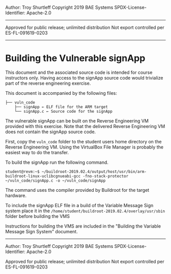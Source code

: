 Author: Troy Shurtleff
Copyright 2019 BAE Systems
SPDX-License-Identifier: Apache-2.0

---
Approved for public release; unlimited distribution
Not export controlled per ES-FL-091619-0203

---
# Building the Vulnerable signApp

This document and the associated source code is intended for course instructors only.  Having access to the signApp source code would trivialize part of the reverse engineering exercise.

This document is accompanied by the following files:

```
├── vuln_code
    ├── signApp ← ELF file for the ARM target
    └── signApp.c ← Source code for the signApp
```

The vulnerable signApp can be built on the Reverse Engineering VM provided with this exercise.  Note that the delivered Reverse Engineering VM does not contain the signApp source code.

First, copy the `vuln_code` folder to the student users home directory on the Reverse Engineering VM.  Using the VirtualBox File Manager is probably the easiest way to do the transfer.

To build the signApp run the following command.

```
student@revm:~$ ~/buildroot-2019.02.4/output/host/usr/bin/arm-buildroot-linux-uclibcgnueabi-gcc -fno-stack-protector ~/vuln_code/signApp.c -o ~/vuln_code/signApp
```

The command uses the compiler provided by Buildroot for the target hardware.

To include the signApp ELF file in a build of the Variable Message Sign system place it in the `/home/student/buildroot-2019.02.4/overlay/usr/sbin` folder before building the VMS

Instructions for building the VMS are included in the "Building the Variable Message Sign System" document.

---
Author: Troy Shurtleff
Copyright 2019 BAE Systems
SPDX-License-Identifier: Apache-2.0

Approved for public release; unlimited distribution
Not export controlled per ES-FL-091619-0203